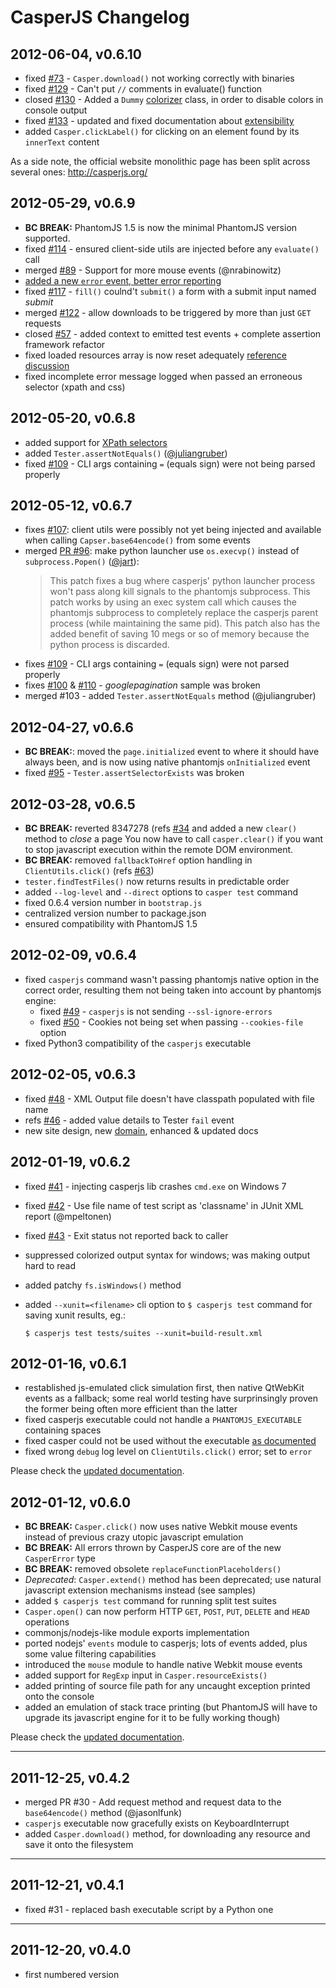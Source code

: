 CasperJS Changelog
==================

2012-06-04, v0.6.10
-------------------

- fixed [#73](https://github.com/n1k0/casperjs/issues/73) - `Casper.download()` not working correctly with binaries
- fixed [#129](https://github.com/n1k0/casperjs/issues/129) - Can't put `//` comments in evaluate() function
- closed [#130](https://github.com/n1k0/casperjs/issues/130) - Added a `Dummy` [colorizer](http://casperjs.org/api.html#colorizer) class, in order to disable colors in console output
- fixed [#133](https://github.com/n1k0/casperjs/issues/133) - updated and fixed documentation about [extensibility](http://casperjs.org/extending.html)
- added `Casper.clickLabel()` for clicking on an element found by its `innerText` content

As a side note, the official website monolithic page has been split across several ones: http://casperjs.org/

2012-05-29, v0.6.9
------------------

- **BC BREAK:** PhantomJS 1.5 is now the minimal PhantomJS version supported.
- fixed [#114](https://github.com/n1k0/casperjs/issues/114) - ensured client-side utils are injected before any `evaluate()` call
- merged [#89](https://github.com/n1k0/casperjs/pull/89) - Support for more mouse events (@nrabinowitz)
- [added a new `error` event, better error reporting](https://github.com/n1k0/casperjs/commit/2e6988ae821b3251e063d11ba28af59b0683852a)
- fixed [#117](https://github.com/n1k0/casperjs/issues/117) - `fill()` coulnd't `submit()` a form with a submit input named *submit*
- merged [#122](https://github.com/n1k0/casperjs/pull/122) - allow downloads to be triggered by more than just `GET` requests
- closed [#57](https://github.com/n1k0/casperjs/issues/57) - added context to emitted test events + complete assertion framework refactor
- fixed loaded resources array is now reset adequately [reference discussion](https://groups.google.com/forum/?hl=fr?fromgroups#!topic/casperjs/TCkNzrj1IoA)
- fixed incomplete error message logged when passed an erroneous selector (xpath and css)

2012-05-20, v0.6.8
------------------

- added support for [XPath selectors](http://casperjs.org/#selectors)
- added `Tester.assertNotEquals()` ([@juliangruber](https://github.com/juliangruber))
- fixed [#109](https://github.com/n1k0/casperjs/issues/109) - CLI args containing `=` (equals sign) were not being parsed properly

2012-05-12, v0.6.7
------------------

- fixes [#107](https://github.com/n1k0/casperjs/issues/107): client utils were possibly not yet being injected and available when calling `Capser.base64encode()` from some events
- merged [PR #96](https://github.com/n1k0/casperjs/pull/96): make python launcher use `os.execvp()` instead of `subprocess.Popen()` ([@jart](https://github.com/jart)):
  > This patch fixes a bug where casperjs' python launcher process won't pass along kill
  > signals to the phantomjs subprocess. This patch works by using an exec system call
  > which causes the phantomjs subprocess to completely replace the casperjs parent
  > process (while maintaining the same pid). This patch also has the added benefit of
  > saving 10 megs or so of memory because the python process is discarded.
- fixes [#109](https://github.com/n1k0/casperjs/issues/109) - CLI args containing `=` (equals sign) were not parsed properly
- fixes [#100](https://github.com/n1k0/casperjs/issues/100) & [#110](https://github.com/n1k0/casperjs/issues/110) - *googlepagination* sample was broken
- merged #103 - added `Tester.assertNotEquals` method (@juliangruber)

2012-04-27, v0.6.6
------------------

- **BC BREAK:**: moved the `page.initialized` event to where it should have always been, and is now using native phantomjs `onInitialized` event
- fixed [#95](https://github.com/n1k0/casperjs/issues/95) - `Tester.assertSelectorExists` was broken

2012-03-28, v0.6.5
------------------

- **BC BREAK:** reverted 8347278 (refs [#34](https://github.com/n1k0/casperjs/issues/34) and added a new `clear()` method to *close* a page
    You now have to call `casper.clear()` if you want to stop javascript execution within the remote DOM environment.
- **BC BREAK:** removed `fallbackToHref` option handling in `ClientUtils.click()` (refs [#63](https://github.com/n1k0/casperjs/issues/63))
- `tester.findTestFiles()` now returns results in predictable order
- added `--log-level` and `--direct` options to `casper test` command
- fixed 0.6.4 version number in `bootstrap.js`
- centralized version number to package.json
- ensured compatibility with PhantomJS 1.5

2012-02-09, v0.6.4
------------------

- fixed `casperjs` command wasn't passing phantomjs native option in the correct order, resulting them not being taken into account by phantomjs engine:
  - fixed [#49](https://github.com/n1k0/casperjs/issues/49) - `casperjs` is not sending `--ssl-ignore-errors`
  - fixed [#50](https://github.com/n1k0/casperjs/issues/50) - Cookies not being set when passing `--cookies-file` option
- fixed Python3 compatibility of the `casperjs` executable

2012-02-05, v0.6.3
------------------

- fixed [#48](https://github.com/n1k0/casperjs/issues/48) - XML Output file doesn't have classpath populated with file name
- refs [#46](https://github.com/n1k0/casperjs/issues/46) - added value details to Tester `fail` event
- new site design, new [domain](http://casperjs.org/), enhanced & updated docs

2012-01-19, v0.6.2
------------------

- fixed [#41](https://github.com/n1k0/casperjs/issues/41) - injecting casperjs lib crashes `cmd.exe` on Windows 7
- fixed [#42](https://github.com/n1k0/casperjs/issues/42) - Use file name of test script as 'classname' in JUnit XML report (@mpeltonen)
- fixed [#43](https://github.com/n1k0/casperjs/issues/43) - Exit status not reported back to caller
- suppressed colorized output syntax for windows; was making output hard to read
- added patchy `fs.isWindows()` method
- added `--xunit=<filename>` cli option to `$ casperjs test` command for saving xunit results, eg.:

      $ casperjs test tests/suites --xunit=build-result.xml


2012-01-16, v0.6.1
------------------

- restablished js-emulated click simulation first, then native QtWebKit
  events as a fallback; some real world testing have surprinsingly proven the former being often
  more efficient than the latter
- fixed casperjs executable could not handle a `PHANTOMJS_EXECUTABLE` containing spaces
- fixed casper could not be used without the executable [as documented](http://casperjs.org/#faq-executable)
- fixed wrong `debug` log level on `ClientUtils.click()` error; set to `error`

Please check the [updated documentation](http://casperjs.org).

2012-01-12, v0.6.0
------------------

- **BC BREAK:** `Casper.click()` now uses native Webkit mouse events instead of previous crazy utopic javascript emulation
- **BC BREAK:** All errors thrown by CasperJS core are of the new `CasperError` type
- **BC BREAK:** removed obsolete `replaceFunctionPlaceholders()`
- *Deprecated*: `Casper.extend()` method has been deprecated; use natural javascript extension mechanisms instead (see samples)
- added `$ casperjs test` command for running split test suites
- `Casper.open()` can now perform HTTP `GET`, `POST`, `PUT`, `DELETE` and `HEAD` operations
- commonjs/nodejs-like module exports implementation
- ported nodejs' `events` module to casperjs; lots of events added, plus some value filtering capabilities
- introduced the `mouse` module to handle native Webkit mouse events
- added support for `RegExp` input in `Casper.resourceExists()`
- added printing of source file path for any uncaught exception printed onto the console
- added an emulation of stack trace printing (but PhantomJS will have to upgrade its javascript engine for it to be fully working though)

Please check the [updated documentation](http://casperjs.org).

---

2011-12-25, v0.4.2
------------------

- merged PR #30 - Add request method and request data to the `base64encode()` method (@jasonlfunk)
- `casperjs` executable now gracefully exists on KeyboardInterrupt
- added `Casper.download()` method, for downloading any resource and save it onto the filesystem

---

2011-12-21, v0.4.1
------------------

- fixed #31 - replaced bash executable script by a Python one

---

2011-12-20, v0.4.0
------------------

- first numbered version

